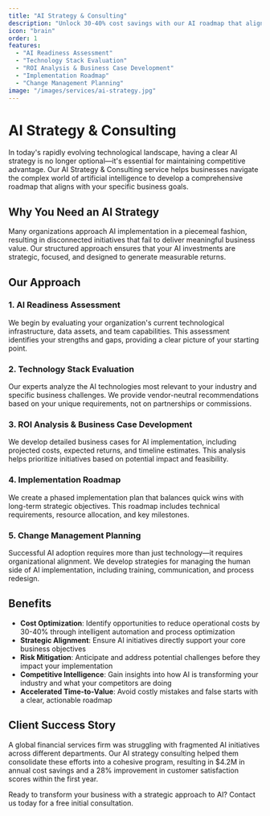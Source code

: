 ```yaml
---
title: "AI Strategy & Consulting"
description: "Unlock 30-40% cost savings with our AI roadmap that aligns cutting-edge technology with your business objectives for maximum competitive advantage."
icon: "brain"
order: 1
features:
  - "AI Readiness Assessment"
  - "Technology Stack Evaluation"
  - "ROI Analysis & Business Case Development"
  - "Implementation Roadmap"
  - "Change Management Planning"
image: "/images/services/ai-strategy.jpg"
---
```


# AI Strategy & Consulting

In today's rapidly evolving technological landscape, having a clear AI strategy is no longer optional—it's essential for maintaining competitive advantage. Our AI Strategy & Consulting service helps businesses navigate the complex world of artificial intelligence to develop a comprehensive roadmap that aligns with your specific business goals.

## Why You Need an AI Strategy

Many organizations approach AI implementation in a piecemeal fashion, resulting in disconnected initiatives that fail to deliver meaningful business value. Our structured approach ensures that your AI investments are strategic, focused, and designed to generate measurable returns.

## Our Approach

### 1. AI Readiness Assessment

We begin by evaluating your organization's current technological infrastructure, data assets, and team capabilities. This assessment identifies your strengths and gaps, providing a clear picture of your starting point.

### 2. Technology Stack Evaluation

Our experts analyze the AI technologies most relevant to your industry and specific business challenges. We provide vendor-neutral recommendations based on your unique requirements, not on partnerships or commissions.

### 3. ROI Analysis & Business Case Development

We develop detailed business cases for AI implementation, including projected costs, expected returns, and timeline estimates. This analysis helps prioritize initiatives based on potential impact and feasibility.

### 4. Implementation Roadmap

We create a phased implementation plan that balances quick wins with long-term strategic objectives. This roadmap includes technical requirements, resource allocation, and key milestones.

### 5. Change Management Planning

Successful AI adoption requires more than just technology—it requires organizational alignment. We develop strategies for managing the human side of AI implementation, including training, communication, and process redesign.

## Benefits

- **Cost Optimization**: Identify opportunities to reduce operational costs by 30-40% through intelligent automation and process optimization
- **Strategic Alignment**: Ensure AI initiatives directly support your core business objectives
- **Risk Mitigation**: Anticipate and address potential challenges before they impact your implementation
- **Competitive Intelligence**: Gain insights into how AI is transforming your industry and what your competitors are doing
- **Accelerated Time-to-Value**: Avoid costly mistakes and false starts with a clear, actionable roadmap

## Client Success Story

A global financial services firm was struggling with fragmented AI initiatives across different departments. Our AI strategy consulting helped them consolidate these efforts into a cohesive program, resulting in $4.2M in annual cost savings and a 28% improvement in customer satisfaction scores within the first year.

Ready to transform your business with a strategic approach to AI? Contact us today for a free initial consultation.
